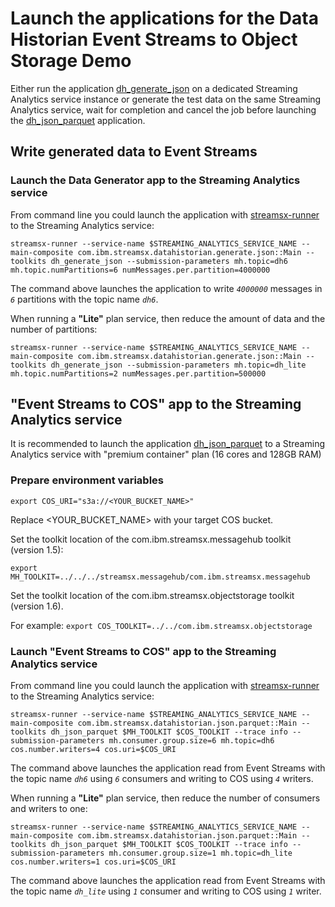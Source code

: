 # Launch the applications for the Data Historian Event Streams to Object Storage Demo

Either run the application [dh_generate_json](dh_generate_json/README.md) on a dedicated Streaming Analytics service instance or generate the test data on the same Streaming Analytics service, wait for completion and cancel the job before launching the  [dh_json_parquet](dh_json_parquet/README.md) application.

## Write generated data to Event Streams

### Launch the Data Generator app to the Streaming Analytics service

From command line you could launch the application with [streamsx-runner](http://ibmstreams.github.io/streamsx.topology/doc/pythondoc/scripts/runner.html) to the Streaming Analytics service:

`streamsx-runner --service-name $STREAMING_ANALYTICS_SERVICE_NAME --main-composite com.ibm.streamsx.datahistorian.generate.json::Main --toolkits dh_generate_json --submission-parameters mh.topic=dh6 mh.topic.numPartitions=6 numMessages.per.partition=4000000`

The command above launches the application to write *`4000000`* messages in *`6`* partitions with the topic name *`dh6`*.

When running a **"Lite"** plan service, then reduce the amount of data and the number of partitions:

`streamsx-runner --service-name $STREAMING_ANALYTICS_SERVICE_NAME --main-composite com.ibm.streamsx.datahistorian.generate.json::Main --toolkits dh_generate_json --submission-parameters mh.topic=dh_lite mh.topic.numPartitions=2 numMessages.per.partition=500000`


## "Event Streams to COS" app to the Streaming Analytics service

It is recommended to launch the application [dh_json_parquet](dh_json_parquet/README.md) to a Streaming Analytics service with "premium container" plan (16 cores and 128GB RAM)

### Prepare environment variables

`export COS_URI="s3a://<YOUR_BUCKET_NAME>"`

Replace <YOUR_BUCKET_NAME> with your target COS bucket.

Set the toolkit location of the com.ibm.streamsx.messagehub toolkit (version 1.5):

`export MH_TOOLKIT=../../../streamsx.messagehub/com.ibm.streamsx.messagehub`

Set the toolkit location of the com.ibm.streamsx.objectstorage toolkit (version 1.6).

For example:
`export COS_TOOLKIT=../../com.ibm.streamsx.objectstorage`

### Launch "Event Streams to COS" app to the Streaming Analytics service

From command line you could launch the application with [streamsx-runner](http://ibmstreams.github.io/streamsx.topology/doc/pythondoc/scripts/runner.html) to the Streaming Analytics service:

`streamsx-runner --service-name $STREAMING_ANALYTICS_SERVICE_NAME --main-composite com.ibm.streamsx.datahistorian.json.parquet::Main --toolkits dh_json_parquet $MH_TOOLKIT $COS_TOOLKIT --trace info --submission-parameters mh.consumer.group.size=6 mh.topic=dh6 cos.number.writers=4 cos.uri=$COS_URI`

The command above launches the application read from Event Streams with the topic name *`dh6`* using *`6`* consumers and writing to COS using *`4`* writers.

When running a **"Lite"** plan service, then reduce the number of consumers and writers to one:

`streamsx-runner --service-name $STREAMING_ANALYTICS_SERVICE_NAME --main-composite com.ibm.streamsx.datahistorian.json.parquet::Main --toolkits dh_json_parquet $MH_TOOLKIT $COS_TOOLKIT --trace info --submission-parameters mh.consumer.group.size=1 mh.topic=dh_lite cos.number.writers=1 cos.uri=$COS_URI
`

The command above launches the application read from Event Streams with the topic name *`dh_lite`* using *`1`* consumer and writing to COS using *`1`* writer.
